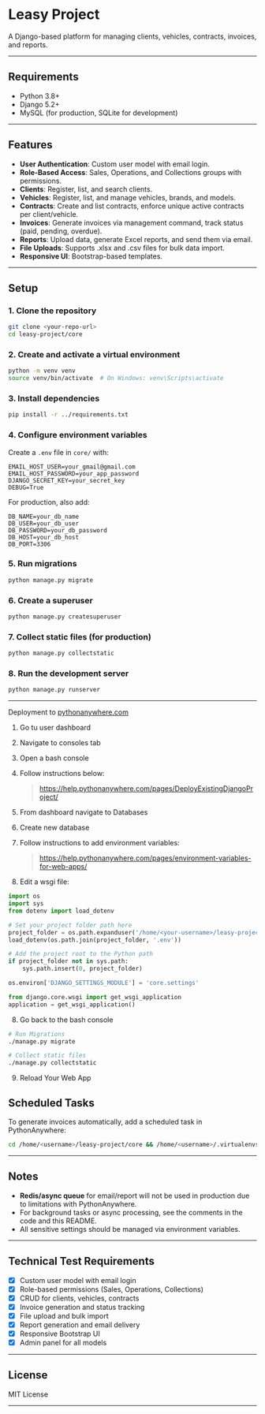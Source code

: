 # Leasy Project

A Django-based platform for managing clients, vehicles, contracts, invoices, and reports.

---

## Requirements

- Python 3.8+
- Django 5.2+
- MySQL (for production, SQLite for development)

---

## Features

- **User Authentication**: Custom user model with email login.
- **Role-Based Access**: Sales, Operations, and Collections groups with permissions.
- **Clients**: Register, list, and search clients.
- **Vehicles**: Register, list, and manage vehicles, brands, and models.
- **Contracts**: Create and list contracts, enforce unique active contracts per client/vehicle.
- **Invoices**: Generate invoices via management command, track status (paid, pending, overdue).
- **Reports**: Upload data, generate Excel reports, and send them via email.
- **File Uploads**: Supports .xlsx and .csv files for bulk data import.
- **Responsive UI**: Bootstrap-based templates.

---

## Setup

### 1. Clone the repository

```sh
git clone <your-repo-url>
cd leasy-project/core
```

### 2. Create and activate a virtual environment

```sh
python -m venv venv
source venv/bin/activate  # On Windows: venv\Scripts\activate
```

### 3. Install dependencies

```sh
pip install -r ../requirements.txt
```

### 4. Configure environment variables

Create a `.env` file in `core/` with:

```
EMAIL_HOST_USER=your_gmail@gmail.com
EMAIL_HOST_PASSWORD=your_app_password
DJANGO_SECRET_KEY=your_secret_key
DEBUG=True
```

For production, also add:

```
DB_NAME=your_db_name
DB_USER=your_db_user
DB_PASSWORD=your_db_password
DB_HOST=your_db_host
DB_PORT=3306
```

### 5. Run migrations

```sh
python manage.py migrate
```

### 6. Create a superuser

```sh
python manage.py createsuperuser
```

### 7. Collect static files (for production)

```sh
python manage.py collectstatic
```

### 8. Run the development server

```sh
python manage.py runserver
```

---

Deployment to [pythonanywhere.com](https://www.pythonanywhere.com/)

1. Go tu user dashboard
2. Navigate to consoles tab
3. Open a bash console
4. Follow instructions below:

   > https://help.pythonanywhere.com/pages/DeployExistingDjangoProject/

5. From dashboard navigate to Databases
6. Create new database
7. Follow instructions to add environment variables:

   > https://help.pythonanywhere.com/pages/environment-variables-for-web-apps/

8. Edit a wsgi file:

```python
import os
import sys
from dotenv import load_dotenv

# Set your project folder path here
project_folder = os.path.expanduser('/home/<your-username>/leasy-project/core')
load_dotenv(os.path.join(project_folder, '.env'))

# Add the project root to the Python path
if project_folder not in sys.path:
    sys.path.insert(0, project_folder)

os.environ['DJANGO_SETTINGS_MODULE'] = 'core.settings'

from django.core.wsgi import get_wsgi_application
application = get_wsgi_application()
```

8. Go back to the bash console

```bash
# Run Migrations
./manage.py migrate

# Collect static files
./manage.py collectstatic
```

9.  Reload Your Web App

## Scheduled Tasks

To generate invoices automatically, add a scheduled task in PythonAnywhere:

```sh
cd /home/<username>/leasy-project/core && /home/<username>/.virtualenvs/<your-virtualenv>/bin/python manage.py generate_invoices
```

---

## Notes

- **Redis/async queue** for email/report will not be used in production due to limitations with PythonAnywhere.
- For background tasks or async processing, see the comments in the code and this README.
- All sensitive settings should be managed via environment variables.

---

## Technical Test Requirements

- [x] Custom user model with email login
- [x] Role-based permissions (Sales, Operations, Collections)
- [x] CRUD for clients, vehicles, contracts
- [x] Invoice generation and status tracking
- [x] File upload and bulk import
- [x] Report generation and email delivery
- [x] Responsive Bootstrap UI
- [x] Admin panel for all models

---

## License

MIT License

---
